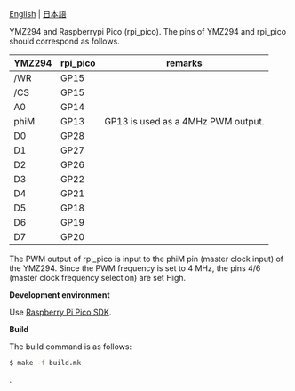 [English](README.md) | [日本語](README_ja.md)

YMZ294 and Raspberrypi Pico (rpi_pico).
The pins of YMZ294 and rpi_pico should correspond as follows.

|YMZ294|rpi_pico|remarks|
|--|--|--|
|/WR|GP15||
|/CS|GP15||
|A0|GP14||
|phiM|GP13|GP13 is used as a 4MHz PWM output.|
|D0|GP28||
|D1|GP27||
|D2|GP26||
|D3|GP22||
|D4|GP21||
|D5|GP18||
|D6|GP19||
|D7|GP20||

The PWM output of rpi_pico is input to the phiM pin (master clock input) of the YMZ294.
Since the PWM frequency is set to 4 MHz, the pins 4/6 (master clock frequency selection) are set High.

**Development environment**

Use [Raspberry Pi Pico SDK](https://github.com/raspberrypi/pico-sdk).

**Build**

The build command is as follows:

```bash
$ make -f build.mk
```
.

